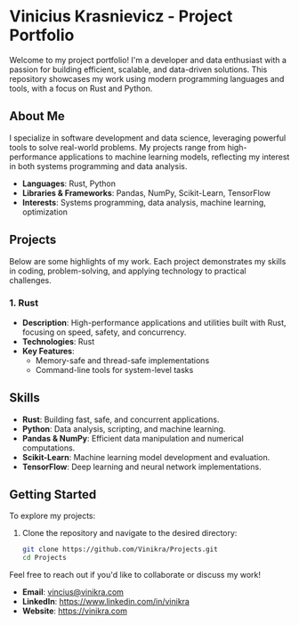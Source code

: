 # Vinicius Krasnievicz - Project Portfolio

Welcome to my project portfolio! I'm a developer and data enthusiast with a passion for building efficient, scalable, and data-driven solutions. This repository showcases my work using modern programming languages and tools, with a focus on Rust and Python.

## About Me

I specialize in software development and data science, leveraging powerful tools to solve real-world problems. My projects range from high-performance applications to machine learning models, reflecting my interest in both systems programming and data analysis.

- **Languages**: Rust, Python  
- **Libraries & Frameworks**: Pandas, NumPy, Scikit-Learn, TensorFlow  
- **Interests**: Systems programming, data analysis, machine learning, optimization  

## Projects

Below are some highlights of my work. Each project demonstrates my skills in coding, problem-solving, and applying technology to practical challenges.

### 1. Rust
- **Description**: High-performance applications and utilities built with Rust, focusing on speed, safety, and concurrency.
- **Technologies**: Rust
- **Key Features**: 
  - Memory-safe and thread-safe implementations
  - Command-line tools for system-level tasks

## Skills

- **Rust**: Building fast, safe, and concurrent applications.
- **Python**: Data analysis, scripting, and machine learning.
- **Pandas & NumPy**: Efficient data manipulation and numerical computations.
- **Scikit-Learn**: Machine learning model development and evaluation.
- **TensorFlow**: Deep learning and neural network implementations.

## Getting Started

To explore my projects:  
1. Clone the repository and navigate to the desired directory:
   ```bash
   git clone https://github.com/Vinikra/Projects.git
   cd Projects

Feel free to reach out if you'd like to collaborate or discuss my work!  
- **Email**: vincius@vinikra.com
- **LinkedIn**: https://www.linkedin.com/in/vinikra
- **Website**: https://vinikra.com
